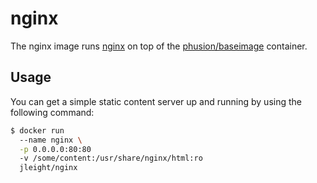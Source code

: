 nginx
=====

The nginx image runs [nginx](http://nginx.org/) on top of the
[phusion/baseimage](https://registry.hub.docker.com/u/phusion/baseimage/)
container.


Usage
-----

You can get a simple static content server up and running by using the following
command:

```bash
$ docker run
  --name nginx \
  -p 0.0.0.0:80:80
  -v /some/content:/usr/share/nginx/html:ro
  jleight/nginx
```